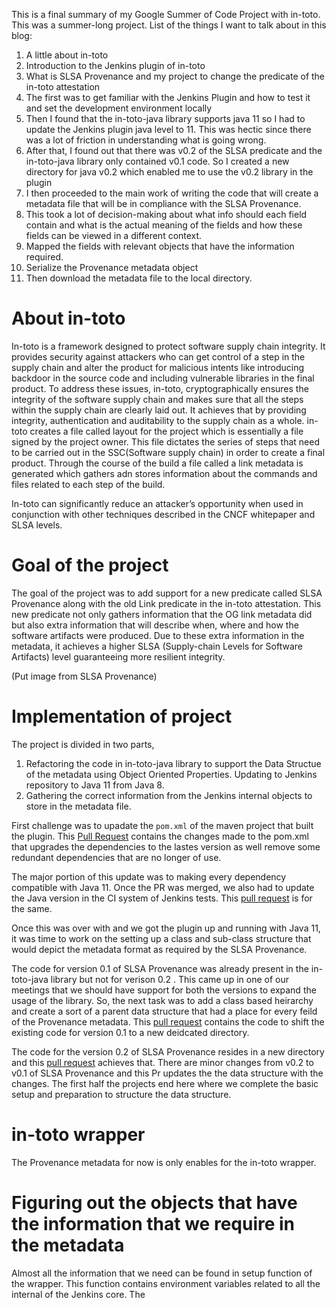This is a final summary of my Google Summer of Code Project with in-toto. This was a summer-long project. List of the things I want to talk about in this blog:

1. A little about in-toto 
2. Introduction to the Jenkins plugin of in-toto
3. What is SLSA Provenance and my project to change the predicate of the in-toto attestation
4. The first was to get familiar with the Jenkins Plugin and how to test it and set the development environment locally
5. Then I found that the in-toto-java library supports java 11 so I had to update the Jenkins plugin java level to 11. This was hectic since there was a lot of friction in understanding what is going wrong.
6. After that, I found out that there was v0.2 of the SLSA predicate and the in-toto-java library only contained v0.1 code. So I created a new directory for java v0.2 which enabled me to use the v0.2 library in the plugin
7. I then proceeded to the main work of writing the code that will create a metadata file that will be in compliance with the SLSA Provenance.
8. This took a lot of decision-making about what info should each field contain and what is the actual meaning of the fields and how these fields can be viewed in a different context.
9. Mapped the fields with relevant objects that have the information required.
10. Serialize the Provenance metadata object
11. Then download the metadata file to the local directory.


# About in-toto

In-toto is a framework designed to protect software supply chain integrity. It provides security against attackers who can get control of a step in the supply chain and alter the product for malicious intents like introducing backdoor in the source code and including vulnerable libraries in the final product. To address these issues, in-toto, cryptographically ensures the integrity of the software supply chain and makes sure that all the steps within the supply chain are clearly laid out. It achieves that by providing integrity, authentication and auditability to the supply chain as a whole. in-toto creates a file called layout for the project which is essentially a file signed by the project owner. This file dictates the series of steps that need to be carried out in the SSC(Software supply chain) in order to create a final product. Through the course of the build a file called a link metadata is generated which gathers adn stores information about the commands and files related to each step of the build.   


In-toto can significantly reduce an attacker’s opportunity when used in conjunction with other techniques described in the CNCF whitepaper and SLSA levels.

# Goal of the project

The goal of the project was to add support for a new predicate called SLSA Provenance along with the old Link predicate in the in-toto attestation. This new predicate not only gathers information that the OG link metadata did but also extra information that will describe when, where and how the software artifacts were produced. Due to these extra information in the metadata, it achieves a higher SLSA (Supply-chain Levels for Software Artifacts) level guaranteeing more resilient integrity.  

(Put image from SLSA Provenance)

# Implementation of project

The project is divided in two parts,
1. Refactoring the code in in-toto-java library to support the Data Structue of the metadata using Object Oriented Properties. Updating to Jenkins repository to Java 11 from Java 8.
2. Gathering the correct information from the Jenkins internal objects to store in the metadata file.

First challenge was to upadate the `pom.xml` of the maven project that built the plugin. This [Pull Request](https://github.com/in-toto/in-toto-jenkins-plugin/pull/4/files) contains the changes made to the pom.xml that upgrades the dependencies to the lastes version as well remove some redundant dependencies that are no longer of use. 

The major portion of this update was to making every dependency compatible with Java 11. Once the PR was merged, we also had to update the Java version in the CI system of Jenkins tests. This [pull request](https://github.com/jenkinsci/in-toto-plugin/pull/30/files) is for the same.

Once this was over with and we got the plugin up and running with Java 11, it was time to work on the setting up a class and sub-class structure that would depict the metadata format as required by the SLSA Provenance. 

The code for version 0.1 of SLSA Provenance was already present in the in-toto-java library but not for verison 0.2 . This came up in one of our meetings that we should have support for both the versions to expand the usage of the library. So, the next task was to add a class based heirarchy and create a sort of a parent data structure that had a place for every feild of the Provenance metadata. 
This [pull request](https://github.com/in-toto/in-toto-java/pull/64) contains the code to shift the existing code for version 0.1 to a new deidcated directory. 

The code for the version 0.2 of SLSA Provenance resides in a new directory and this [pull request](https://github.com/in-toto/in-toto-java/pull/40) achieves that. There are minor changes from v0.2 to v0.1 of SLSA Provenance and this Pr updates the the data structure with the changes.
The first half the projects end here where we complete the basic setup and preparation to structure the data structure.


# in-toto wrapper
The Provenance metadata for now is only enables for the in-toto wrapper. 

# Figuring out the objects that have the information that we require in the metadata
Almost all the information that we need can be found in setup function of the wrapper. This function contains environment variables related to all the internal of the Jenkins core. The 

# 
